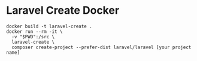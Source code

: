 # Laravel Create Docker

```
docker build -t laravel-create .
docker run --rm -it \
  -v "$PWD":/src \
  laravel-create \
  composer create-project --prefer-dist laravel/laravel [your project name]
```

